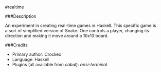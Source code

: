 #realtime

###Description

An experiment in creating real-time games in Haskell. This specific game is a sort of simplified version of Snake. One controls a player, changing its direction and making it move around a 10x10 board.

###Credits

* Primary author: Crockeo
* Language: Haskell
* Plugins (all available from _cabal_): _ansi-terminal_
